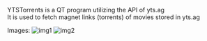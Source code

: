 YTSTorrents is a QT program utilizing the API of yts.ag  
It is used to fetch magnet links (torrents) of movies stored in yts.ag

Images:
![img1]
![img2]

[img1]: https://i.imgur.com/lV1nE6Z.png
[img2]: https://i.imgur.com/AVBo6e9.png


